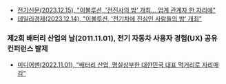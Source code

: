 - [전기신문(2023.12.15), "이볼루션, '전진사의 밤’ 개최… 업계 관계자 한 자리에"](https://www.electimes.com/news/articleView.html?idxno=330353)
- [데일리경제(2023.12.14), "이볼루션, '전기차에 진심인 사람들의 밤’ 개최"](http://www.kdpress.co.kr/news/articleView.html?idxno=125193)
### 제2회 배터리 산업의 날(2011.11.01), 전기 자동차 사용자 경험(UX) 공유 컨퍼런스 발제  
- [미디어펜(2022.11.01), "배터리 산업, 명실상부한 대한민국 대표 먹거리로 자리매김"](https://www.mediapen.com/news/view/766774)  
